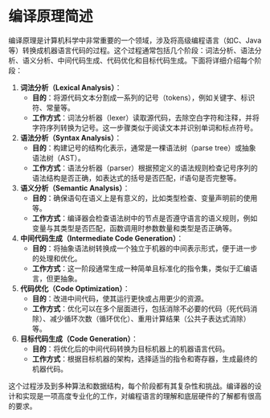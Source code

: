 # 编译原理简述

编译原理是计算机科学中非常重要的一个领域，涉及将高级编程语言（如C、Java等）转换成机器语言代码的过程。这个过程通常包括几个阶段：词法分析、语法分析、语义分析、中间代码生成、代码优化和目标代码生成。下面将详细介绍每个阶段：

1. **词法分析（Lexical Analysis）**：
   - **目的**：将源代码文本分割成一系列的记号（tokens），例如关键字、标识符、常量等。
   - **工作方式**：词法分析器（lexer）读取源代码，去除空白字符和注释，并将字符序列转换为记号。这一步骤类似于阅读文本并识别单词和标点符号。
2. **语法分析（Syntax Analysis）**：
   - **目的**：构建记号的结构化表示，通常是一棵语法树（parse tree）或抽象语法树（AST）。
   - **工作方式**：语法分析器（parser）根据预定义的语法规则检查记号序列的语法结构是否正确，如表达式的括号是否匹配，if语句是否完整等。
3. **语义分析（Semantic Analysis）**：
   - **目的**：确保语句在语义上是有意义的，比如类型检查、变量声明前的使用等。
   - **工作方式**：编译器会检查语法树中的节点是否遵守语言的语义规则，例如变量与其类型是否匹配，函数调用时参数数量和类型是否正确等。
4. **中间代码生成（Intermediate Code Generation）**：
   - **目的**：将抽象语法树转换成一个独立于机器的中间表示形式，便于进一步的处理和优化。
   - **工作方式**：这一阶段通常生成一种简单且标准化的指令集，类似于汇编语言，但更抽象。
5. **代码优化（Code Optimization）**：
   - **目的**：改进中间代码，使其运行更快或占用更少的资源。
   - **工作方式**：优化可以在多个层面进行，包括消除不必要的代码（死代码消除）、减少循环次数（循环优化）、重用计算结果（公共子表达式消除）等。
6. **目标代码生成（Code Generation）**：
   - **目的**：将优化后的中间代码转换为目标机器上的机器语言代码。
   - **工作方式**：根据目标机器的架构，选择适当的指令和寄存器，生成最终的机器代码。

这个过程涉及到多种算法和数据结构，每个阶段都有其复杂性和挑战。编译器的设计和实现是一项高度专业化的工作，对编程语言的理解和底层硬件的了解都有很高的要求。